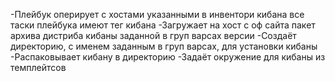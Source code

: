 -Плейбук оперирует с хостами указанными в инвентори кибана все таски плейбука имеют тег кибана
-Загружает на хост с оф сайта пакет архива дистриба кибаны заданной в груп варсах версии
-Создаёт директорию, с именем заданным в груп варсах, для установки кибаны
-Распаковывает кибану в директорию
-Задаёт окружение для кибаны из темплейтсов
